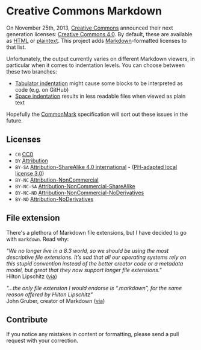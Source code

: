 ﻿# Creative Commons Markdown

On November 25th, 2013, [Creative Commons](http://creativecommons.org/) announced their next generation licenses: [Creative Commons 4.0](https://creativecommons.org/weblog/entry/40768). By default, these are available as [HTML](http://creativecommons.org/licenses/) or [plaintext](http://creativecommons.org/weblog/entry/41127). This project adds [Markdown](http://daringfireball.net/projects/markdown/)-formatted licenses to that list.

Unfortunately, the output currently varies on different Markdown viewers, in particular when it comes to indentation levels. You can choose between these two branches:

* [Tabulator indentation](https://github.com/NewOpenBible/Creative-Commons-Markdown/tree/tabulators) might cause some blocks to be interpreted as code (e.g. on GitHub)
* [Space indentation](https://github.com/NewOpenBible/Creative-Commons-Markdown/tree/spaces) results in less readable files when viewed as plain text

Hopefully the [CommonMark](http://commonmark.org/) specification will sort out these issues in the future.

## Licenses
* `C0` [CC0](https://github.com/NewOpenBible/Creative-Commons-Markdown/blob/spaces/4.0/zero.markdown)
* `BY` [Attribution](https://github.com/NewOpenBible/Creative-Commons-Markdown/blob/spaces/4.0/by.markdown)
* `BY-SA` [Attribution-ShareAlike 4.0 international](https://github.com/NewOpenBible/Creative-Commons-Markdown/blob/spaces/4.0/by-sa.markdown) - ([PH-adapted local license 3.0](https://github.com/NewOpenBible/Creative-Commons-Markdown/blob/legacy/3.0/by-sa--PH.markdown))
* `BY-NC` [Attribution-NonCommercial](https://github.com/NewOpenBible/Creative-Commons-Markdown/blob/spaces/4.0/by-nc.markdown)
* `BY-NC-SA` [Attribution-NonCommercial-ShareAlike](https://github.com/NewOpenBible/Creative-Commons-Markdown/blob/spaces/4.0/by-nc-sa.markdown)
* `BY-NC-ND` [Attribution-NonCommercial-NoDerivatives](https://github.com/NewOpenBible/Creative-Commons-Markdown/blob/spaces/4.0/by-nc-nd.markdown)
* `BY-ND` [Attribution-NoDerivatives](https://github.com/NewOpenBible/Creative-Commons-Markdown/blob/spaces/4.0/by-nd.markdown)

## File extension

There's a plethora of Markdown file extensions, but I have decided to go with `markdown`. Read why:

*"We no longer live in a 8.3 world, so we should be using the most descriptive file extensions. It’s sad that all our operating systems rely on this stupid convention instead of the better creator code or a metadata model, but great that they now support longer file extensions."*  
Hilton Lipschitz ([via](http://hiltmon.com/blog/2012/03/07/the-markdown-file-extension/))

*"…the only file extension I would endorse is “.markdown”, for the same reason offered by Hilton Lipschitz"*  
John Gruber, creator of Markdown ([via](http://daringfireball.net/linked/2014/01/08/markdown-extension))

## Contribute
If you notice any mistakes in content or formatting, please send a pull request with your correction.
